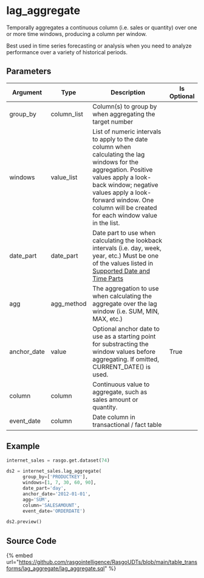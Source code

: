 

# lag_aggregate

Temporally aggregates a continuous column (i.e. sales or quantity) over one or more time windows, producing a column per window.

Best used in time series forecasting or analysis when you need to analyze performance over a variety of historical periods.


## Parameters

|  Argument   |    Type     |                                                                                                                            Description                                                                                                                             | Is Optional |
| ----------- | ----------- | ------------------------------------------------------------------------------------------------------------------------------------------------------------------------------------------------------------------------------------------------------------------ | ----------- |
| group_by    | column_list | Column(s) to group by when aggregating the target number                                                                                                                                                                                                           |             |
| windows     | value_list  | List of numeric intervals to apply to the date column when calculating the lag windows for the aggregation.  Positive values apply a look-back window; negative values apply a look-forward window. One column will be created for each window value in the list.  |             |
| date_part   | date_part   | Date part to use when calculating the lookback intervals (i.e. day, week, year, etc.) Must be one of the values listed in [Supported Date and Time Parts](https://docs.snowflake.com/en/sql-reference/functions-date-time.html#label-supported-date-time-parts)    |             |
| agg         | agg_method  | The aggregation to use when calculating the aggregate over the lag window (i.e. SUM, MIN, MAX, etc.)                                                                                                                                                               |             |
| anchor_date | value       | Optional anchor date to use as a starting point for substracting the window values before aggregating. If omitted, CURRENT_DATE() is used.                                                                                                                         | True        |
| column      | column      | Continuous value to aggregate, such as sales amount or quantity.                                                                                                                                                                                                   |             |
| event_date  | column      | Date column in transactional / fact table                                                                                                                                                                                                                          |             |


## Example

```python
internet_sales = rasgo.get.dataset(74)

ds2 = internet_sales.lag_aggregate(
      group_by=['PRODUCTKEY'],
      windows=[1, 7, 30, 60, 90],
      date_part='day',
      anchor_date='2012-01-01',
      agg='SUM',
      column='SALESAMOUNT',
      event_date='ORDERDATE')

ds2.preview()
```

## Source Code

{% embed url="https://github.com/rasgointelligence/RasgoUDTs/blob/main/table_transforms/lag_aggregate/lag_aggregate.sql" %}

